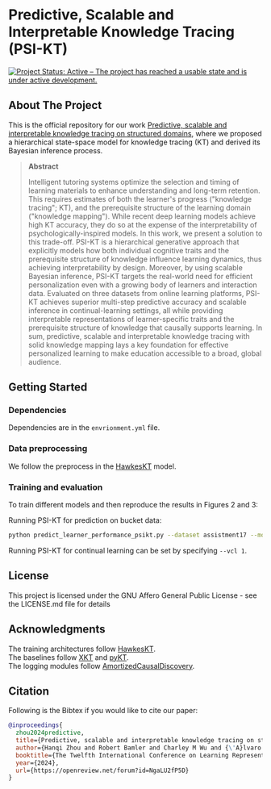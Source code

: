 # Predictive, Scalable and Interpretable Knowledge Tracing (PSI-KT)

[![Project Status: Active – The project has reached a usable state and is under active development.](https://www.repostatus.org/badges/latest/active.svg)](https://www.repostatus.org/#active)


## About The Project
This is the official repository for our work [Predictive, scalable and interpretable knowledge tracing on structured domains](https://openreview.net/forum?id=NgaLU2fP5D&referrer=%5Bthe%20profile%20of%20Hanqi%20Zhou%5D(%2Fprofile%3Fid%3D~Hanqi_Zhou1)), where we proposed a hierarchical state-space model for knowledge tracing (KT) and derived its Bayesian inference process.

> **Abstract**
>
> Intelligent tutoring systems optimize the selection and timing of learning materials to enhance understanding and long-term retention. This requires estimates of both the learner's progress ("knowledge tracing"; KT), and the prerequisite structure of the learning domain ("knowledge mapping"). While recent deep learning models achieve high KT accuracy, they do so at the expense of the interpretability of psychologically-inspired models. In this work, we present a solution to this trade-off. PSI-KT is a hierarchical generative approach that explicitly models how both individual cognitive traits and the prerequisite structure of knowledge influence learning dynamics, thus achieving interpretability by design. Moreover, by using scalable Bayesian inference, PSI-KT targets the real-world need for efficient personalization even with a growing body of learners and interaction data. Evaluated on three datasets from online learning platforms, PSI-KT achieves superior multi-step predictive accuracy and scalable inference in continual-learning settings, all while providing interpretable representations of learner-specific traits and the prerequisite structure of knowledge that causally supports learning. In sum, predictive, scalable and interpretable knowledge tracing with solid knowledge mapping lays a key foundation for effective personalized learning to make education accessible to a broad, global audience.

## Getting Started

### Dependencies

Dependencies are in the `envrionment.yml` file.  

### Data preprocessing

We follow the preprocess in the [HawkesKT](https://github.com/THUwangcy/HawkesKT) model.

### Training and evaluation
To train different models and then reproduce the results in Figures 2 and 3:

Running PSI-KT for prediction on bucket data:
```bash
python predict_learner_performance_psikt.py --dataset assistment17 --model_name AmortizedPSIKT --random_seed 2023
```

Running PSI-KT for continual learning can be set by specifying `--vcl 1`.


## License

This project is licensed under the GNU Affero General Public License - see the LICENSE.md file for details

## Acknowledgments

The training architectures follow [HawkesKT](https://github.com/THUwangcy/HawkesKT).  
The baselines follow [XKT](https://github.com/tswsxk/XKT) and [pyKT](https://github.com/pykt-team/pykt-toolkit).  
The logging modules follow [AmortizedCausalDiscovery](https://github.com/loeweX/AmortizedCausalDiscovery).


## Citation
Following is the Bibtex if you would like to cite our paper:

```bibtex
@inproceedings{
  zhou2024predictive,
  title={Predictive, scalable and interpretable knowledge tracing on structured domains},
  author={Hanqi Zhou and Robert Bamler and Charley M Wu and {\'A}lvaro Tejero-Cantero},
  booktitle={The Twelfth International Conference on Learning Representations},
  year={2024},
  url={https://openreview.net/forum?id=NgaLU2fP5D}
}
```